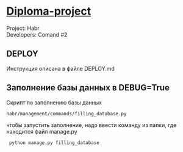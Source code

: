 # <span style="text-decoration:underline;">Diploma-project</span>
Project: Habr \
Developers: Comand #2

## DEPLOY
Инструкция описана в файле DEPLOY.md

## Заполнение базы данных в DEBUG=True

Скрипт по заполнению базы данных

```
habr/management/commands/filling_database.py
```


чтобы запустить заполнение, надо ввести команду из папки, где находится файл manage.py 


```
 python manage.py filling_database  
```
